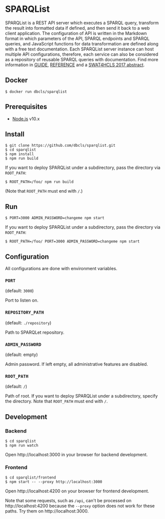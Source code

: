 # SPARQList

SPARQList is a REST API server which executes a SPARQL query, transform the result into formatted data if defined, and then send it back to a web client application. The configuration of API is written in the Markdown format in which parameters of the API, SPARQL endpoints and SPARQL queries, and JavaScript functions for data transformation are defined along with a free text documentation. Each SPARQList server instance can host multiple API configurations, therefore, each service can also be considered as a repository of reusable SPARQL queries with documentation. Find more information in [GUIDE](doc/GUIDE.md), [REFERENCE](doc/REFERENCE.md) and a [SWAT4HCLS 2017 abstract](http://ceur-ws.org/Vol-2042/paper47.pdf).

## Docker

    $ docker run dbcls/sparqlist

## Prerequisites

* [Node.js](https://nodejs.org/) v10.x

## Install

    $ git clone https://github.com/dbcls/sparqlist.git
    $ cd sparqlist
    $ npm install
    $ npm run build

If you want to deploy SPARQList under a subdirectory, pass the directory via `ROOT_PATH`:

    $ ROOT_PATH=/foo/ npm run build

(Note that `ROOT_PATH` must end with `/`.)

## Run

    $ PORT=3000 ADMIN_PASSWORD=changeme npm start

If you want to deploy SPARQList under a subdirectory, pass the directory via `ROOT_PATH`:

    $ ROOT_PATH=/foo/ PORT=3000 ADMIN_PASSWORD=changeme npm start

## Configuration

All configurations are done with environment variables.

### `PORT`

(default: `3000`)

Port to listen on.

### `REPOSITORY_PATH`

(default: `./repository`)

Path to SPARQLet repository.

### `ADMIN_PASSWORD`

(default: empty)

Admin password. If left empty, all administrative features are disabled.

### `ROOT_PATH`

(default: `/`)

Path of root. If you want to deploy SPARQList under a subdirectory, specify the directory. Note that `ROOT_PATH` must end with `/`.

## Development

### Backend

    $ cd sparqlist
    $ npm run watch

Open http://localhost:3000 in your browser for backend development.

### Frontend

    $ cd sparqlist/frontend
    $ npm start -- --proxy http://localhost:3000

Open http://localhost:4200 on your browser for frontend development.

Note that some requests, such as `/api`, can't be processed on http://localhost:4200 because the `--proxy` option does not work for these paths. Try them on http://localhost:3000.
